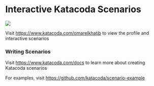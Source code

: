 # Interactive Katacoda Scenarios

[![](http://shields.katacoda.com/katacoda/omarelkhatib/count.svg)](https://www.katacoda.com/omarelkhatib "Get your profile on Katacoda.com")

Visit https://www.katacoda.com/omarelkhatib to view the profile and interactive scenarios

### Writing Scenarios
Visit https://www.katacoda.com/docs to learn more about creating Katacoda scenarios

For examples, visit https://github.com/katacoda/scenario-example
